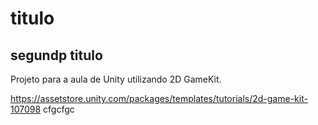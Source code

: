 # titulo 
## segundp titulo



Projeto para a aula de Unity utilizando 2D GameKit.

https://assetstore.unity.com/packages/templates/tutorials/2d-game-kit-107098
cfgcfgc